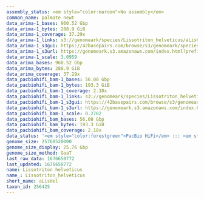 ```yaml
---
assembly_status: <em style="color:maroon">No assembly</em>
common_name: palmate newt
data_arima-1_bases: 960.52 Gbp
data_arima-1_bytes: 288.9 GiB
data_arima-1_coverage: 37.29x
data_arima-1_links: s3://genomeark/species/Lissotriton_helveticus/aLisHel1/genomic_data/arima/<br>
data_arima-1_s3gui: https://42basepairs.com/browse/s3/genomeark/species/Lissotriton_helveticus/aLisHel1/genomic_data/arima/
data_arima-1_s3url: https://genomeark.s3.amazonaws.com/index.html?prefix=species/Lissotriton_helveticus/aLisHel1/genomic_data/arima/
data_arima-1_scale: 3.0959
data_arima_bases: 960.52 Gbp
data_arima_bytes: 288.9 GiB
data_arima_coverage: 37.29x
data_pacbiohifi_bam-1_bases: 56.08 Gbp
data_pacbiohifi_bam-1_bytes: 193.3 GiB
data_pacbiohifi_bam-1_coverage: 2.18x
data_pacbiohifi_bam-1_links: s3://genomeark/species/Lissotriton_helveticus/aLisHel1/genomic_data/pacbio_hifi/<br>
data_pacbiohifi_bam-1_s3gui: https://42basepairs.com/browse/s3/genomeark/species/Lissotriton_helveticus/aLisHel1/genomic_data/pacbio_hifi/
data_pacbiohifi_bam-1_s3url: https://genomeark.s3.amazonaws.com/index.html?prefix=species/Lissotriton_helveticus/aLisHel1/genomic_data/pacbio_hifi/
data_pacbiohifi_bam-1_scale: 0.2702
data_pacbiohifi_bam_bases: 56.08 Gbp
data_pacbiohifi_bam_bytes: 193.3 GiB
data_pacbiohifi_bam_coverage: 2.18x
data_status: '<em style="color:forestgreen">PacBio HiFi</em> ::: <em style="color:forestgreen">Arima</em>'
genome_size: 25760520000
genome_size_display: 25.76 Gbp
genome_size_method: GoaT
last_raw_data: 1676650772
last_updated: 1676650772
name: Lissotriton helveticus
name_: Lissotriton_helveticus
short_name: aLisHel
taxon_id: 256425
---
```

